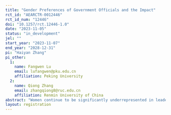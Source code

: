 ```yaml
---
title: "Gender Preferences of Government Officials and the Impact"
rct_id: "AEARCTR-0012446"
rct_id_num: "12446"
doi: "10.1257/rct.12446-1.0"
date: "2023-11-05"
status: "in_development"
jel: ""
start_year: "2023-11-07"
end_year: "2028-12-31"
pi: "Haiyan Zhang"
pi_other:
  1:
    name: Fangwen Lu
    email: lufangwen@pku.edu.cn
    affiliation: Peking University
  2:
    name: Qiong Zhang
    email: zhangqiong8@ruc.edu.cn
    affiliation: Renmin University of China
abstract: "Women continue to be significantly underrepresented in leadership roles, a persistent issue that can have far-reaching consequences. This underrepresentation may be attributed to the prevalence of gender stereotypes, and the existence of misperceived beliefs or perceptions about gender. This raises a crucial question: will individuals change their behavior once they become aware of these stereotypes or their misconceptions? We investigate the issue within the specific context of local government leaders in China. These leaders play an important role in evaluating the performance of their subordinates and determining promotions. The existence of stereotypes and misperceived beliefs may induce them to favor male subordinates in evaluations and promotions. To identify and mitigate the potential impact of stereotypes, we administer an Implicit Association Test (IAT) to these government leaders, followed by the random disclosure of the IAT scores to a portion of them. Besides, we elicit other beliefs or perceptions about gender and randomly provide some of them with feedback. These experiments allow us to explore whether revealing stereotypes and correcting misperceived beliefs serves as a powerful intervention in improving female leadership representation within the government."
layout: registration
---
```


